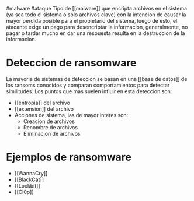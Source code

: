 #malware #ataque 
Tipo de [[malware]] que encripta archivos en el sistema (ya sea todo el sistema o solo archivos clave) con la intencion de causar la mayor perdida posible para el propietario del sistema, luego de esto, el atacante exige un pago para desencriptar la informacion, generalmente, no pagar o tardar mucho en dar una respuesta resulta en la destruccion de la informacion.

# Deteccion de ransomware
La mayoria de sistemas de deteccion se basan en una [[base de datos]] de los ransoms conocidos y comparan comportamientos para detectar similitudes. Los puntos que mas suelen influir en esta deteccion son:
- [[entropia]] del archivo
- [[extension]] del archivo
- Acciones de sistema, las de mayor interes son:
	- Creacion de archivos
	- Renombre de archivos
	- Eliminacion de archivos
# Ejemplos de ransomware
- [[WannaCry]]
- [[BlackCat]]
- [[Lockbit]]
- [[Cl0p]]